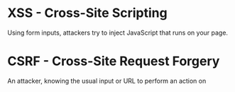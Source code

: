 # XSS - Cross-Site Scripting
Using form inputs, attackers try to inject JavaScript that runs on your page.

# CSRF - Cross-Site Request Forgery
An attacker, knowing the usual input or URL to perform an action on